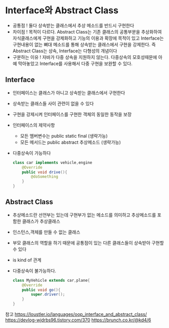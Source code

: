 # Interface와 Abstract Class
- 공통점 ! 둘다 상속받는 클래스에서 추상 메소드를 반드시 구현한다
- 차이점 ! 목적이 다르다. Abstract Class는 기존 클래스의 공통부분을 추상화하여 자식클래스에게 구현을 강제화하고 기능의 이용과 확장에 목적이 있고 Interface는 구현내용이 없는 뼈대 메소드를 통해 상속받는 클래스에서 구현을 강제한다. 즉 Abstract Class는 상속, Interface는 다형성의 개념이다
- 구분하는 이유 !  자바가 다중 상속을 지원하지 않는다. 다중상속의 모호성때문에 아예 막아놓았고 Interface를 사용해서 다중 구현을 보완할 수 있다.



## Interface

- 인터페이스는 클래스가 아니고 상속받는 클래스에서 구현한다
- 상속받는 클래스들 사이 관련이 없을 수 있다
- 구현을 강제시켜 인터페이스를 구현한 객체의 동일한 동작을 보장

- 인터페이스의 제약사항
    - 모든 멤버변수는 public static final (생략가능)
    - 모든 메서드는 public abstract 추상메소드 (생략가능)

- 다중상속이 가능하다</br>
    ```java
    class car implements vehicle,engine
        @Override
        public void drive(){
            @doSomething
        } 
    }
    ```


## Abstract Class

- 추상메소드란 선언부는 있는데 구현부가 없는 메소드를 의미하고 추상메소드를 포함한 클래스가 추상클래스
- 인스턴스,객체를 만들 수 없는 클래스

- 부모 클래스의 역할을 하기 때문에 공통점이 있는 다른 클래스들이 상속받아 구현할 수 있다
- is kind of 관계
    
- 다중상속이 불가능하다.</br>
    ```java
    class MyVehicle extends car,plane{
        @Override
        public void go(){
            super.driver();
        } 
    }
    ```

참고
https://loustler.io/languages/oop_interface_and_abstract_class/
https://devlog-wjdrbs96.tistory.com/370
https://brunch.co.kr/@kd4/6
